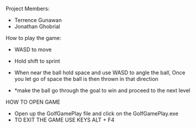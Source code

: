 Project Members:
- Terrence Gunawan
- Jonathan Ghobrial

How to play the game:

- WASD to move

- Hold shift to sprint

- When near the ball hold space and use WASD to angle the ball, Once you let go of space the ball is then thrown in that direction

- *make the ball go through the goal to win and proceed to the next level

HOW TO OPEN GAME
- Open up the GolfGamePlay file and click on the GolfGamePlay.exe
- TO EXIT THE GAME USE KEYS ALT + F4
  

